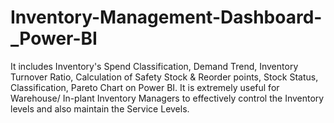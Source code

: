 # Inventory-Management-Dashboard-_Power-BI
It includes Inventory's Spend Classification, Demand Trend, Inventory Turnover Ratio, Calculation of Safety Stock &amp; Reorder points, Stock Status, Classification,  Pareto Chart on Power BI. It is extremely useful for Warehouse/ In-plant Inventory Managers to effectively control the Inventory levels and also maintain the Service Levels.
